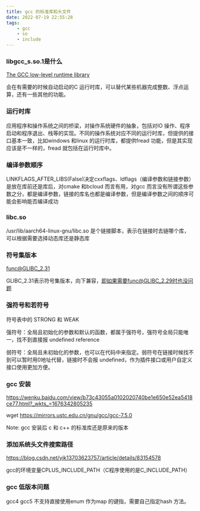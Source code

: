 ```yaml
---
title: gcc 的标准库和头文件
date: 2022-07-19 22:55:28
tags:
    - gcc
    - so
    - include
---
```


### libgcc_s.so.1是什么
[The GCC low-level runtime library](https://gcc.gnu.org/onlinedocs/gccint/Libgcc.html)

会在有需要的时候自动启动的C 运行时库，可以替代某些机器完成整数、浮点运算，还有一些其他的功能。

### 运行时库
应用程序和操作系统之间的桥梁，对操作系统硬件的抽象，包括对IO 操作、程序启动和程序退出、栈等的实现。不同的操作系统对应不同的运行时库，但提供的接口基本一致，比如windows 和linux 的运行时库，都提供fread 功能，但是其实现应该是不一样的，fread 就包括在运行时库中。

### 编译参数顺序
LINKFLAGS_AFTER_LIBS(False)决定cxxflags、ldflags（编译参数和链接参数）是放在库前还是库后，对cmake 和bcloud 而言有用，对gcc 而言没有所谓这些参数之分，都是编译参数，链接的库名也都是编译参数，但是编译参数之间的顺序可能会影响能否编译成功

### libc.so 
/usr/lib/aarch64-linux-gnu/libc.so 是个链接脚本，表示在链接时去链哪个库，可以根据需要选择动态库还是静态库

### 符号集版本
func@GLIBC_2.31 

GLIBC_2.31表示符号集版本，向下兼容，即如果需要func@GLIBC_2.29时也没问题

### 强符号和若符号
符号表中的 STRONG 和 WEAK

强符号：全局且初始化的参数和默认的函数，都属于强符号，强符号全局只能唯一，找不到直接报 undefined  reference

弱符号：全局且未初始化的参数，也可以在代码中来指定。弱符号在链接时候找不到可以暂时用0地址代替，链接时不会报 undefined，作为插件接口或用户自定义接口使用更加方便。

### gcc 安装
https://wenku.baidu.com/view/b73c43055a0102020740be1e650e52ea5418ce77.html?_wkts_=1676342805235

wget https://mirrors.ustc.edu.cn/gnu/gcc/gcc-7.5.0

Note: gcc 安装后 c 和 c++ 的标准库还是原来的版本

### 添加系统头文件搜索路径
https://blog.csdn.net/yjk13703623757/article/details/83154578

gcc的环境变量CPLUS_INCLUDE_PATH（C程序使用的是C_INCLUDE_PATH）

### gcc 低版本问题
 gcc4 gcc5 不支持直接使用enum 作为map 的键指，需要自己指定hash 方法。

 